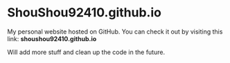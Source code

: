 # ShouShou92410.github.io

My personal website hosted on GitHub. You can check it out by visiting this link: **shoushou92410.github.io**

Will add more stuff and clean up the code in the future.
